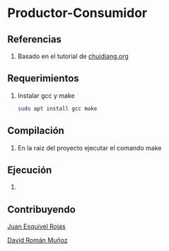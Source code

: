# Productor-Consumidor



## Referencias

1. Basado en el tutorial de [chuidiang.org](http://www.chuidiang.org/clinux/ipcs/mem_comp.php)

## Requerimientos

1. Instalar gcc y make

    ```bash
    sudo apt install gcc make
    ```

## Compilación 

1. En la raiz del proyecto ejecutar el comando make

## Ejecución

1. 

## Contribuyendo
[Juan Esquivel Rojas](https://github.com/JDesq)

[David Román Muñoz](https://github.com/romux09)